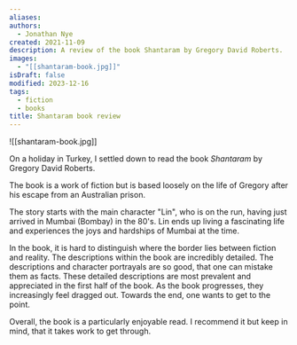 ```yaml
---
aliases:
authors:
  - Jonathan Nye
created: 2021-11-09
description: A review of the book Shantaram by Gregory David Roberts.
images:
  - "[[shantaram-book.jpg]]"
isDraft: false
modified: 2023-12-16
tags:
  - fiction
  - books
title: Shantaram book review
---
```


![[shantaram-book.jpg]]

On a holiday in Turkey, I settled down to read the book _Shantaram_ by Gregory David Roberts.

The book is a work of fiction but is based loosely on the life of Gregory after his escape from an Australian prison.

The story starts with the main character "Lin", who is on the run, having just arrived in Mumbai (Bombay) in the 80's.
Lin ends up living a fascinating life and experiences the joys and hardships of Mumbai at the time.

In the book, it is hard to distinguish where the border lies between fiction and reality.
The descriptions within the book are incredibly detailed.
The descriptions and character portrayals are so good, that one can mistake them as facts.
These detailed descriptions are most prevalent and appreciated in the first half of the book.
As the book progresses, they increasingly feel dragged out.
Towards the end, one wants to get to the point.

Overall, the book is a particularly enjoyable read. I recommend it but keep in mind, that it takes work to get through.
